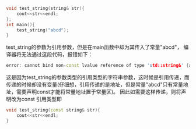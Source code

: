 ```C++
void test_string(string& str){
    cout<<str<<endl;
};
int main(){
    test_string("abcd");
}
```
test_string的参数为引用参数，但是在main函数中却为其传入了常量"abcd"，
编译器将无法通过这段代码，报错如下：
```C++
error: cannot bind non-const lvalue reference of type 'std::string&' {aka 'std::__cxx11::basic_string<char>&'} to an rvalue of type 'std::string' {aka 'std::__cxx11::basic_string<char>'} 
```
这是因为test_string的参数类型的引用类型的字符串参数，这时候是引用传递，而传递的时候却没有变量(仔细想，引用传递的是地址，但是常量"abcd"只有常量地址，需要声明const才能将常量地址置于常量区)。
因此如需要这样传递，则将声明改为const 引用类型即
```C++
void test_string(const string& str){
    cout<<str<<endl;
}
```